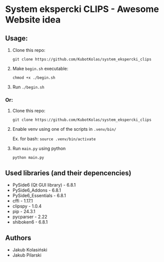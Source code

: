 # System ekspercki CLIPS - Awesome Website idea

## Usage:
1) Clone this repo:

    ```git clone https://github.com/KubotKolas/system_ekspercki_clips``` 
2) Make `begin.sh` executable:

    ```chmod +x ./begin.sh```
3) Run `./begin.sh`

### Or:
1) Clone this repo:

    `git clone https://github.com/KubotKolas/system_ekspercki_clips` 
2) Enable venv using one of the scripts in `.venv/bin/`

    Ex. for bash: ```source .venv/bin/activate```
3) Run `main.py` using python

    ```python main.py```

## Used libraries (and their depencencies)
* PySide6 (Qt GUI library) - 6.8.1
* PySide6_Addons - 6.8.1
* PySide6_Essentials - 6.8.1
* cffi - 1.17.1
* clipspy - 1.0.4
* pip - 24.3.1
* pycparser - 2.22
* shiboken6 - 6.8.1

## Authors
* Jakub Kolasiński
* Jakub Pilarski